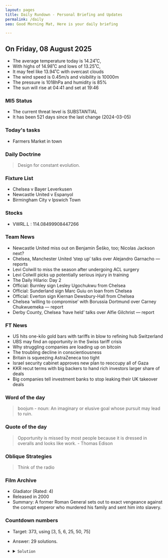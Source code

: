 ```yaml
---
layout: pages
title: Daily Rundown - Personal Briefing and Updates
permalink: /daily
seo: Good Morning Mat, Here is your daily briefing

---
```


<!-- weather_marker starts -->
## On Friday, 08 August 2025

- The average temperature today is 14.24˚C,
- With highs of 14.98˚C and lows of 13.25˚C,
- It may feel like 13.94˚C with overcast clouds
- The wind speed is 0.45m/s and visibility is 10000m
- The pressure is 1018hPa and humidity is 85%
- The sun will rise at 04:41 and set at 19:46

<!-- weather_marker ends -->

### MI5 Status
<!-- threat_marker starts -->
- The current threat level is <span class="highlighter">SUBSTANTIAL</span>
- It has been 521 days since the last change (2024-03-05)

<!-- threat_marker ends -->

### Today's tasks
<!-- task_marker starts -->
- Farmers Market in town

<!-- task_marker ends -->

### Daily Doctrine
<!-- doctrine_marker starts -->
> Design for constant evolution.
<!-- doctrine_marker ends -->

### Fixture List

<!-- fixture_marker starts -->
- Chelsea v Bayer Leverkusen
- Newcastle United v Espanyol
- Birmingham City v Ipswich Town
<!-- fixture_marker ends -->

### Stocks

<!-- stocks_marker starts -->

- VWRL.L : 114.08499908447266 

<!-- stocks_marker ends -->

### Team News
<!-- news_marker starts -->

- Newcastle United miss out on Benjamin Šeško, too; Nicolas Jackson next?
- Chelsea, Manchester United ‘step up’ talks over Alejandro Garnacho — reports
- Levi Colwill to miss the season after undergoing ACL surgery
- Levi Colwill picks up potentially serious injury in training
- The Daily Hilario: Day 2
- Official: Burnley sign Lesley Ugochukwu from Chelsea
- Official: Sunderland sign Marc Guiu on loan from Chelsea
- Official: Everton sign Kiernan Dewsbury-Hall from Chelsea
- Chelsea ‘willing to compromise’ with Borussia Dortmund over Carney Chukwuemeka — report
- Derby County, Chelsea ‘have held’ talks over Alfie Gilchrist — report

<!-- news_marker ends -->

### FT News

<!-- ftnews_marker starts -->

- US hits one-kilo gold bars with tariffs in blow to refining hub Switzerland
- UBS may find an opportunity in the Swiss tariff crisis
- Why struggling companies are loading up on bitcoin
- The troubling decline in conscientiousness
- Britain is squeezing AstraZeneca too tight
- Israel security cabinet approves new plan to reoccupy all of Gaza
- KKR recut terms with big backers to hand rich investors larger share of deals
- Big companies tell investment banks to stop leaking their UK takeover deals

<!-- ftnews_marker ends -->

### Word of the day

<!-- word_marker starts -->

 > boojum - noun: An imaginary or elusive goal whose pursuit may lead to ruin.

<!-- word_marker ends -->

### Quote of the day
<!-- quote_marker starts -->

> Opportunity is missed by most people because it is dressed in overalls and looks like work. - Thomas Edison

<!-- quote_marker ends -->

### Oblique Strategies
<!-- eno_marker starts -->
> Think of the radio

<!-- eno_marker ends -->

### Film Archive

<!-- film_marker starts -->
- Gladiator (Rated: 4)
- Released in 2000
- Summary: A former Roman General sets out to exact vengeance against the corrupt emperor who murdered his family and sent him into slavery.
<!-- film_marker ends -->

### Countdown numbers
<!-- game_marker starts -->

- Target: 373, using [3, 5, 6, 25, 50, 75]
- Answer: 29 solutions.

- <details><summary><code>Solution</code></summary>

  Solution: ( ( 50 + 25 ) x 75 / 5 - 6 ) / 3

   </details>

<!-- game_marker ends -->
